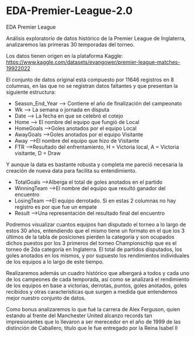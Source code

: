 # EDA-Premier-League-2.0
EDA Premier League

Análisis exploratorio de datos histórico de la Premier League de Inglaterra, analizaremos las primeras 30 temporadas del torneo.

Los datos tienen origen en la plataforma Kaggle:
https://www.kaggle.com/datasets/evangower/premier-league-matches-19922022

El conjunto de datos original está compuesto por 11646 registros en 8 columnas, en las que no se registran datos faltantes
y que presentan la siguiente estructura: 

* Season_End_Year --> Contiene el año de finalización del campeonato
* Wk              --> La semana o jornada en disputa
* Date            --> La fecha en que se celebró el cotejo
* Home            --> El nombre del equipo que fungió de Local
* HomeGoals       -->Goles anotados por el equipo Local
* AwayGoals       -->Goles anotados por el equipo Visitante
* Away            -->El nombre del equipo que hizo de Visitante
* FTR             -->Resultado del enfrentamiento, H = Victoria local,  A = Victoria visitante, D = Draw

Y aunque la data es bastante robusta y completa me pareció necesaria la creación de nueva data para facilita su entendimiento.

* TotalGoals      -->Alberga el total de goles anotados en el partido	
* WinningTeam     -->El nombre del equipo que resultó ganador del encuentro
* LosingTeam      -->El equipo derrotado. Si en estas 2 columnas no hay registro es por que fue un empate	
* Result          -->Una representación del resultado final del encuentro

Podremos visualizar cuantos equipos han disputado el torneo a lo largo de estos 30 años, entendiendo que el mismo tiene un formato
en el que los 3 últimos de la tabla de posiciones pierden la categoría y son ocupados dichos puestos por los 3 primeros del torneo 
Championschip que es el torneo de 2da categoría en Inglaterra. El total de partidos disputados, los goles anotados en los mismos, 
y por supuesto los rendimientos individuales de los equipos a lo largo de este tiempo.

Realizaremos además un cuadro histórico que albergará a todos y cada uno de los campeones de cada temporada, así como se analizará 
el rendimiento de los equipos en base a victorias, derrotas, puntos, goles anotados, goles recibidos y otras características que surgen
a medida que entendemos mejor nuestro conjunto de datos.

Como bonus analizaremos lo que fué la carrera de Alex Ferguson, quien estando al frente del Manchester United alcanzo records tan impresionantes 
que lo llevaron a ser merecedor en el año de 1999 de las distinción de Caballero, título que le fue  entregado por la Reina Isabel II



